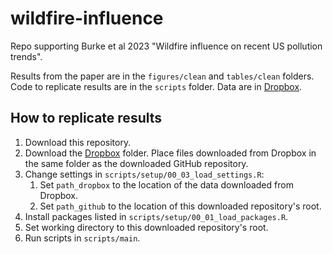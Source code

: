 # wildfire-influence
Repo supporting Burke et al 2023 "Wildfire influence on recent US pollution trends".

Results from the paper are in the `figures/clean` and `tables/clean` folders. Code to replicate results are in the `scripts` folder. Data are in [Dropbox](https://www.dropbox.com/sh/3zz7ri3uzc5uf6t/AAAcwLegWlEkA31EkDXuEPZna?dl=0).

## How to replicate results
1. Download this repository.
2. Download the [Dropbox](https://www.dropbox.com/sh/3zz7ri3uzc5uf6t/AAAcwLegWlEkA31EkDXuEPZna?dl=0) folder. Place files downloaded from Dropbox in the same folder as the downloaded GitHub repository.
3. Change settings in `scripts/setup/00_03_load_settings.R`:
    1. Set `path_dropbox` to the location of the data downloaded from Dropbox.
    2. Set `path_github` to the location of this downloaded repository's root.
4. Install packages listed in `scripts/setup/00_01_load_packages.R`.
5. Set working directory to this downloaded repository's root.
6. Run scripts in `scripts/main`.
